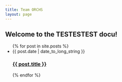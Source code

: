 ```yaml
---
title: Team ORCHS
layout: page
---
```

## Welcome to the TESTESTEST docu!

<ul class="post-list">
  {% for post in site.posts %}
<li><span class="post-meta"><time datetime="{{ post.date | date: "%Y-%m-%d" }}">{{ post.date | date_to_long_string }}</time></span>
        <h3>
          <a class="post-link" href="{{ post.url }}">
        {{ post.title }}
          </a>
        </h3>
</li>
   {% endfor %}
	  </ul>
